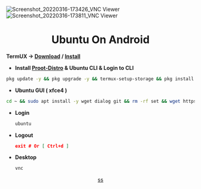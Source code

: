 ![Screenshot_20220316-173426_VNC Viewer](https://user-images.githubusercontent.com/59221352/158586711-71117de5-ed37-415c-9620-a54fd5d5de90.jpg)
![Screenshot_20220316-173811_VNC Viewer](https://user-images.githubusercontent.com/59221352/158586852-1c1fec70-3698-44e3-82ce-a884008540c9.jpg)
<h1 align=center>Ubuntu On Android</h1>

**TermUX → [Download](https://f-droid.org/packages/com.termux) /
[Install](https://play.google.com/store/apps/details?id=com.termux)**

+ **Install [Proot-Distro](https://github.com/termux/proot-distro) & Ubuntu CLI & Login to CLI**

```bash
pkg update -y && pkg upgrade -y && termux-setup-storage && pkg install -y proot-distro git && proot-distro install ubuntu && echo "proot-distro login ubuntu" > /data/data/com.termux/files/usr/bin/ubuntu && chmod +x /data/data/com.termux/files/usr/bin/ubuntu && PWDx=$PWD && cd $HOME && rm -rf VNC && apt install -y git && git clone https://github.com/ShivaShirsath/VNC.git && cd VNC && bash install && cd $PWDx && ubuntu
```

+ **Ubuntu GUI ( xfce4 )**

```bash
cd ~ && sudo apt install -y wget dialog git && rm -rf set && wget https://raw.githubusercontent.com/ShivaShirsath/Ubuntu-On-Android/main/set && chmod +x set && sudo bash set
```

+ **Login**
  ```bash
  ubuntu
  ```
+ **Logout**
  ```json
  exit # Or [ Ctrl+d ]
  ```
+ **Desktop**
  ```bash
  vnc
  ```

<!--
+ Add User
```bash
adduser <UserName> && echo "<UserName> ALL=(ALL:ALL) ALL" >> /etc/sudoers
```
+ **Install udisks2**
```bash
rm -rf /var/lib/dpkg/info/*.postinst && sudo dpkg --configure -a && sudo apt install udisks2 -y && rm -rf /var/lib/dpkg/info/*.postinst && sudo dpkg --configure -a
```
-->
<p align=center><a href=Simple.md>ss</a></p>
